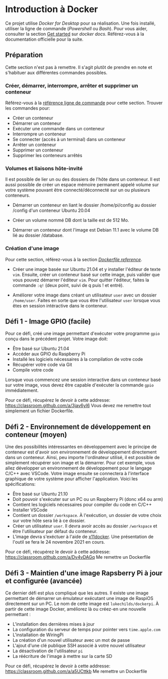 # Introduction à Docker

Ce projet utilise *Docker for Desktop* pour sa réalisation. Une fois installé, utiliser la ligne de commande (*Powershell* ou *Bash*). Pour vous aider, consulter la section [Get started](https://docs.docker.com/get-started/) sur *docker docs*. Référez-vous à la documentation officielle pour la suite.

## Préparation
Cette section n'est pas à remettre. Il s'agit plutôt de prendre en note et s'habituer aux différentes commandes possibles.

### Créer, démarrer, interrompre, arrêter et supprimer un conteneur
Référez-vous à la [référence ligne de commande](https://docs.docker.com/engine/reference/commandline) pour cette section. Trouver les commandes pour:

* Créer un conteneur
* Démarrer un conteneur
* Exécuter une commande dans un conteneur
* Interrompre un conteneur
* Se connecter (accès à un terminal) dans un conteneur
* Arrêter un conteneur
* Supprimer un conteneur
* Supprimer les conteneurs arrêtés

### Volumes et liaisons hôte-invité
Il est possible de lier un ou des dossiers de l'hôte dans un conteneur. Il est aussi possible de créer un espace mémoire permanent appelé volume sur votre système pouvant être connecté/déconnecté sur un ou plusieurs conteneurs.

* Démarrer un conteneur en liant le dossier /home/pi/config au dossier /config d'un conteneur Ubuntu 20.04

* Créer un volume nommé DB dont la taille est de 512 Mo.

* Démarrer un conteneur dont l'image est Debian 11.1 avec le volume DB lié au dossier /database.

### Création d'une image
Pour cette section, référez-vous à la section *[Dockerfile reference](https://docs.docker.com/engine/reference/builder/)*.

* Créer une image basée sur Ubuntu 21.04 et y installer l'éditeur de texte `vim`. Ensuite, créer un conteneur basé sur cette image, puis valider que vous pouvez démarrer l'éditeur `vim`. Pour quitter l'éditeur, faites la commande `:q!` (deux point, suivi de q puis ! et entré).

* Améliorer votre image dans créant un utilisateur `user` avec un dossier `/home/user`. Faites en sorte que vous être l'utilisateur `user` lorsque vous êtes en session intéractive dans le conteneur.

## Défi 1 - Image GPIO (facile)
Pour ce défi, créé une image permettant d'exécuter votre programme `gpio` conçu dans le précédent projet. Votre image doit:

* Être basé sur Ubuntu 21.04
* Accéder aux GPIO du Raspberry Pi
* Installé les logiciels nécessaires à la compilation de votre code
* Récupérer votre code via Git
* Compile votre code

Lorsque vous commencez une session interactive dans un conteneur basé sur votre image, vous devez être capable d'exécuter la commande `gpio` immédiatement.

Pour ce défi, récupérez le devoir à cette addresse: https://classroom.github.com/a/3jav6yI6
Vous devez me remettre tout simplement un fichier Dockerfile.

## Défi 2 - Environnement de développement en conteneur (moyen)
Une des possibilités intéressantes en développement avec le principe de conteneur est d'avoir son environnement de développement directement dans un conteneur. Ainsi, peu importe l'ordinateur utilisé, il est possible de simplement récupérer son image et la démarrer. Pour cet exemple, vous allez développer un environnement de développement pour le langage C/C++ avec VSCode. Votre image ensuite se connectera à l'interface graphique de votre système pour afficher l'application. Voici les spécifications:

* Être basé sur Ubuntu 21.10
* Doit pouvoir s'exécuter sur un PC ou un Raspberry Pi (donc x64 ou arm)
* Contient les logiciels nécessaires pour compiler du code en C/C++
* Installer VSCode
* Contient un dossier `/workspace`. À l'exécution, un dossier de votre choix sur votre hôte sera lié à ce dossier.
* Créer un utilisateur `user`. Il devra avoir accès au dossier `/workspace` et être l'utilisateur par défaut du conteneur.
* L'image devra s'exéctuer à l'aide de [x11docker](https://github.com/mviereck/x11docker). Une présentation de l'outil se fera le 24 novembre 2021 en cours.

Pour ce défi, récupérez le devoir à cette addresse: https://classroom.github.com/a/Dv4vDAGq
Me remettre un Dockerfile

## Défi 3 - Maintien d'une image Rapsberry Pi à jour et configurée (avancée)
Ce dernier défi est plus compliqué que les autres. Il existe une image permettant de démarrer un émulateur exécutant une image de RaspiOS directement sur un PC. Le nom de cette image est `lukechilds/dockerpi`. À partir de cette image Docker, améliorez là ou créez-en une nouvelle permettant :

* L'installation des dernières mises à jour
* La configuration du serveur de temps pour pointer vers `time.apple.com`
* L'installation de WiringPi
* La création d'un nouvel utilisateur avec un mot de passe
* L'ajout d'une clé publique SSH associé à votre nouvel utilisateur
* La désactivation de l'utilisateur `pi`
* La réécriture de l'image à mettre sur la carte SD

Pour ce défi, récupérez le devoir à cette addresse: https://classroom.github.com/a/a5UCttkb
Me remettre un Dockerfile
